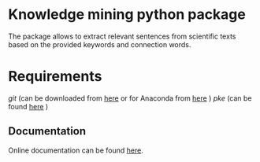 # Knowledge mining python package

The package allows to extract relevant sentences from scientific
texts based on the provided keywords and connection words. 

# Requirements
_git_ (can be downloaded from [here](https://git-scm.com/downloads) or for Anaconda from [here](https://anaconda.org/anaconda/git) )
_pke_ (can be found [here](https://github.com/boudinfl/pke) )

## Documentation

Online documentation can be found [here](https://gulnarash.github.io/Knowledge-mining-python/).


